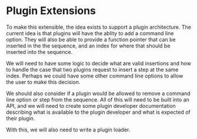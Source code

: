 # Plugin Extensions

To make this extensible, the idea exists to support a plugin architecture. The current idea is that plugins will have the ablity to add a command line option. They will also be able to provide a function pointer that can be inserted in the the sequence, and an index for where that should be inserted into the sequence.

We will need to have some logic to decide what are valid insertions and how to handle the case that two plugins request to insert a step at the same index. Perhaps we could have some other command line options to allow the user to make this decision.

We should also consider if a plugin would be allowed to remove a command line option or step from the sequence. All of this will need to be built into an API, and we will need to create some plugin developer documentation describing what is available to the plugin developer and what is expected of their plugin.

With this, we will also need to write a plugin loader.